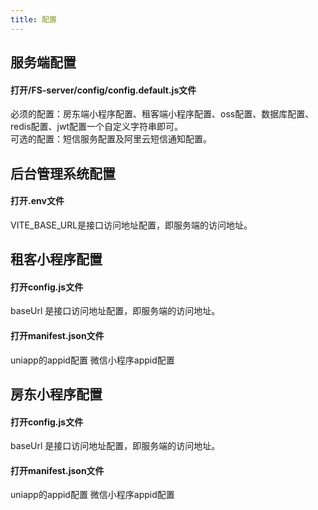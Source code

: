```yaml
---
title: 配置
---
```

## 服务端配置
#### 打开/FS-server/config/config.default.js文件
必须的配置：房东端小程序配置、租客端小程序配置、oss配置、数据库配置、redis配置、jwt配置一个自定义字符串即可。  
可选的配置：短信服务配置及阿里云短信通知配置。
## 后台管理系统配置
#### 打开.env文件
VITE_BASE_URL是接口访问地址配置，即服务端的访问地址。
## 租客小程序配置
#### 打开config.js文件
baseUrl 是接口访问地址配置，即服务端的访问地址。
#### 打开manifest.json文件 
uniapp的appid配置   微信小程序appid配置
## 房东小程序配置
#### 打开config.js文件
baseUrl 是接口访问地址配置，即服务端的访问地址。
#### 打开manifest.json文件 
uniapp的appid配置   微信小程序appid配置